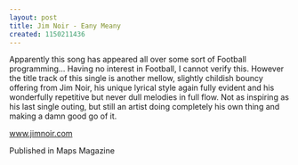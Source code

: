 ```yaml
---
layout: post
title: Jim Noir - Eany Meany
created: 1150211436
---
```

Apparently this song has appeared all over some sort of Football programming... Having no interest in Football, I cannot verify this. However the title track of this single is another mellow, slightly childish bouncy offering from Jim Noir, his unique lyrical style again fully evident and his wonderfully repetitive but never dull melodies in full flow. Not as inspiring as his last single outing, but still an artist doing completely his own thing and making a damn good go of it.<p><a href='http://www.jimnoir.com' target='_blank'>www.jimnoir.com</a>
<p>Published in Maps Magazine</p>
